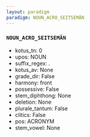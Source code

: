 ```yaml
---
layout: paradigm
paradigm: NOUN_ACRO_SEITSEMÄN
---
```

### ` NOUN_ACRO_SEITSEMÄN `


* kotus_tn: 0
* upos: NOUN
* suffix_regex: .
* kotus_av: None
* grade_dir: False
* harmony: front
* possessive: False
* stem_diphthong: None
* deletion: None
* plurale_tantum: False
* clitics: False
* pos: ACRONYM
* stem_vowel: None
